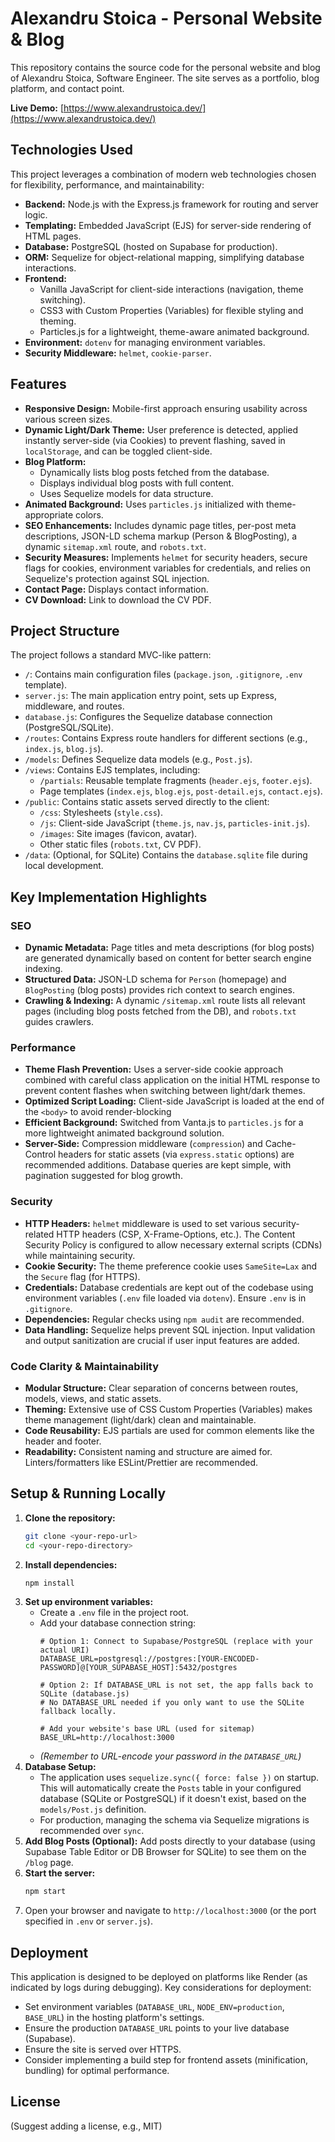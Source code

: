 # Alexandru Stoica - Personal Website & Blog

This repository contains the source code for the personal website and blog of Alexandru Stoica, Software Engineer. The site serves as a portfolio, blog platform, and contact point.

**Live Demo:** [https://www.alexandrustoica.dev/](https://www.alexandrustoica.dev/)

## Technologies Used

This project leverages a combination of modern web technologies chosen for flexibility, performance, and maintainability:

* **Backend:** Node.js with the Express.js framework for routing and server logic.
* **Templating:** Embedded JavaScript (EJS) for server-side rendering of HTML pages.
* **Database:** PostgreSQL (hosted on Supabase for production).
* **ORM:** Sequelize for object-relational mapping, simplifying database interactions.
* **Frontend:**
    * Vanilla JavaScript for client-side interactions (navigation, theme switching).
    * CSS3 with Custom Properties (Variables) for flexible styling and theming.
    * Particles.js for a lightweight, theme-aware animated background.
* **Environment:** `dotenv` for managing environment variables.
* **Security Middleware:** `helmet`, `cookie-parser`.

## Features

* **Responsive Design:** Mobile-first approach ensuring usability across various screen sizes.
* **Dynamic Light/Dark Theme:** User preference is detected, applied instantly server-side (via Cookies) to prevent flashing, saved in `localStorage`, and can be toggled client-side.
* **Blog Platform:**
    * Dynamically lists blog posts fetched from the database.
    * Displays individual blog posts with full content.
    * Uses Sequelize models for data structure.
* **Animated Background:** Uses `particles.js` initialized with theme-appropriate colors.
* **SEO Enhancements:** Includes dynamic page titles, per-post meta descriptions, JSON-LD schema markup (Person & BlogPosting), a dynamic `sitemap.xml` route, and `robots.txt`.
* **Security Measures:** Implements `helmet` for security headers, secure flags for cookies, environment variables for credentials, and relies on Sequelize's protection against SQL injection.
* **Contact Page:** Displays contact information.
* **CV Download:** Link to download the CV PDF.

## Project Structure

The project follows a standard MVC-like pattern:

* `/`: Contains main configuration files (`package.json`, `.gitignore`, `.env` template).
* `server.js`: The main application entry point, sets up Express, middleware, and routes.
* `database.js`: Configures the Sequelize database connection (PostgreSQL/SQLite).
* `/routes`: Contains Express route handlers for different sections (e.g., `index.js`, `blog.js`).
* `/models`: Defines Sequelize data models (e.g., `Post.js`).
* `/views`: Contains EJS templates, including:
    * `/partials`: Reusable template fragments (`header.ejs`, `footer.ejs`).
    * Page templates (`index.ejs`, `blog.ejs`, `post-detail.ejs`, `contact.ejs`).
* `/public`: Contains static assets served directly to the client:
    * `/css`: Stylesheets (`style.css`).
    * `/js`: Client-side JavaScript (`theme.js`, `nav.js`, `particles-init.js`).
    * `/images`: Site images (favicon, avatar).
    * Other static files (`robots.txt`, CV PDF).
* `/data`: (Optional, for SQLite) Contains the `database.sqlite` file during local development.

## Key Implementation Highlights

### SEO

* **Dynamic Metadata:** Page titles and meta descriptions (for blog posts) are generated dynamically based on content for better search engine indexing.
* **Structured Data:** JSON-LD schema for `Person` (homepage) and `BlogPosting` (blog posts) provides rich context to search engines.
* **Crawling & Indexing:** A dynamic `/sitemap.xml` route lists all relevant pages (including blog posts fetched from the DB), and `robots.txt` guides crawlers.

### Performance

* **Theme Flash Prevention:** Uses a server-side cookie approach combined with careful class application on the initial HTML response to prevent content flashes when switching between light/dark themes.
* **Optimized Script Loading:** Client-side JavaScript is loaded at the end of the `<body>` to avoid render-blocking
* **Efficient Background:** Switched from Vanta.js to `particles.js` for a more lightweight animated background solution.
* **Server-Side:** Compression middleware (`compression`) and Cache-Control headers for static assets (via `express.static` options) are recommended additions. Database queries are kept simple, with pagination suggested for blog growth.

### Security

* **HTTP Headers:** `helmet` middleware is used to set various security-related HTTP headers (CSP, X-Frame-Options, etc.). The Content Security Policy is configured to allow necessary external scripts (CDNs) while maintaining security.
* **Cookie Security:** The theme preference cookie uses `SameSite=Lax` and the `Secure` flag (for HTTPS).
* **Credentials:** Database credentials are kept out of the codebase using environment variables (`.env` file loaded via `dotenv`). Ensure `.env` is in `.gitignore`.
* **Dependencies:** Regular checks using `npm audit` are recommended.
* **Data Handling:** Sequelize helps prevent SQL injection. Input validation and output sanitization are crucial if user input features are added.

### Code Clarity & Maintainability

* **Modular Structure:** Clear separation of concerns between routes, models, views, and static assets.
* **Theming:** Extensive use of CSS Custom Properties (Variables) makes theme management (light/dark) clean and maintainable.
* **Code Reusability:** EJS partials are used for common elements like the header and footer.
* **Readability:** Consistent naming and structure are aimed for. Linters/formatters like ESLint/Prettier are recommended.

## Setup & Running Locally

1.  **Clone the repository:**
    ```bash
    git clone <your-repo-url>
    cd <your-repo-directory>
    ```
2.  **Install dependencies:**
    ```bash
    npm install
    ```
3.  **Set up environment variables:**
    * Create a `.env` file in the project root.
    * Add your database connection string:
        ```dotenv
        # Option 1: Connect to Supabase/PostgreSQL (replace with your actual URI)
        DATABASE_URL=postgresql://postgres:[YOUR-ENCODED-PASSWORD]@[YOUR_SUPABASE_HOST]:5432/postgres

        # Option 2: If DATABASE_URL is not set, the app falls back to SQLite (database.js)
        # No DATABASE_URL needed if you only want to use the SQLite fallback locally.

        # Add your website's base URL (used for sitemap)
        BASE_URL=http://localhost:3000
        ```
    * *(Remember to URL-encode your password in the `DATABASE_URL`)*
4.  **Database Setup:**
    * The application uses `sequelize.sync({ force: false })` on startup. This will automatically create the `Posts` table in your configured database (SQLite or PostgreSQL) if it doesn't exist, based on the `models/Post.js` definition.
    * For production, managing the schema via Sequelize migrations is recommended over `sync`.
5.  **Add Blog Posts (Optional):** Add posts directly to your database (using Supabase Table Editor or DB Browser for SQLite) to see them on the `/blog` page.
6.  **Start the server:**
    ```bash
    npm start
    ```
7.  Open your browser and navigate to `http://localhost:3000` (or the port specified in `.env` or `server.js`).

## Deployment

This application is designed to be deployed on platforms like Render (as indicated by logs during debugging). Key considerations for deployment:

* Set environment variables (`DATABASE_URL`, `NODE_ENV=production`, `BASE_URL`) in the hosting platform's settings.
* Ensure the production `DATABASE_URL` points to your live database (Supabase).
* Ensure the site is served over HTTPS.
* Consider implementing a build step for frontend assets (minification, bundling) for optimal performance.

## License

(Suggest adding a license, e.g., MIT)